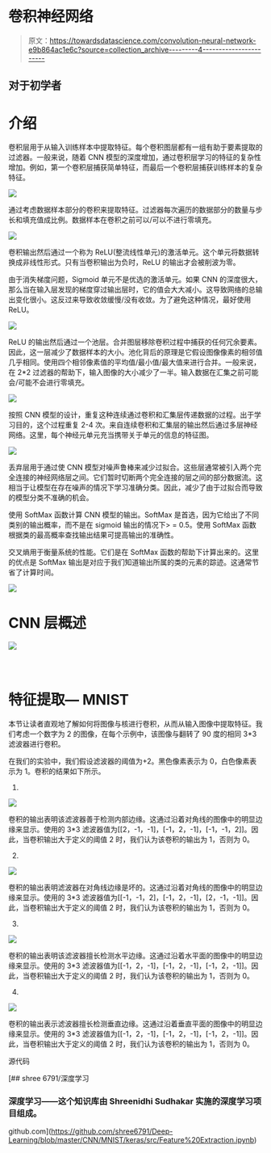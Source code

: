 # 卷积神经网络

> 原文：<https://towardsdatascience.com/convolution-neural-network-e9b864ac1e6c?source=collection_archive---------4----------------------->

## 对于初学者

# 介绍

卷积层用于从输入训练样本中提取特征。每个卷积图层都有一组有助于要素提取的过滤器。一般来说，随着 CNN 模型的深度增加，通过卷积层学习的特征的复杂性增加。例如，第一个卷积层捕获简单特征，而最后一个卷积层捕获训练样本的复杂特征。

![](img/12d4f54ad07889d12291c4bde2475c3c.png)

通过考虑数据样本部分的卷积来提取特征。过滤器每次遍历的数据部分的数量与步长和填充值成比例。数据样本在卷积之前可以/可以不进行零填充。

![](img/b4eeed70a559079f9e2ad09ba7c5736f.png)

卷积输出然后通过一个称为 ReLU(整流线性单元)的激活单元。这个单元将数据转换成非线性形式。只有当卷积输出为负时，ReLU 的输出才会被削波为零。

由于消失梯度问题，Sigmoid 单元不是优选的激活单元。如果 CNN 的深度很大，那么当在输入层发现的梯度穿过输出层时，它的值会大大减小。这导致网络的总输出变化很小。这反过来导致收敛缓慢/没有收敛。为了避免这种情况，最好使用 ReLU。

![](img/231ea0fae3411766523ad9411bd60711.png)

ReLU 的输出然后通过一个池层。合并图层移除卷积过程中捕获的任何冗余要素。因此，这一层减少了数据样本的大小。池化背后的原理是它假设图像像素的相邻值几乎相同。使用四个相邻像素值的平均值/最小值/最大值来进行合并。一般来说，在 2*2 过滤器的帮助下，输入图像的大小减少了一半。输入数据在汇集之前可能会/可能不会进行零填充。

![](img/87a46f8f0ff05c7b9583080068b1722f.png)

按照 CNN 模型的设计，重复这种连续通过卷积和汇集层传递数据的过程。出于学习目的，这个过程重复 2-4 次。来自连续卷积和汇集层的输出然后通过多层神经网络。这里，每个神经元单元充当携带关于单元的信息的特征图。

![](img/bbec227cb3be7e620b5740e782775d12.png)

丢弃层用于通过使 CNN 模型对噪声鲁棒来减少过拟合。这些层通常被引入两个完全连接的神经网络层之间。它们暂时切断两个完全连接的层之间的部分数据流。这相当于让模型在存在噪声的情况下学习准确分类。因此，减少了由于过拟合而导致的模型分类不准确的机会。

使用 SoftMax 函数计算 CNN 模型的输出。SoftMax 是首选，因为它给出了不同类别的输出概率，而不是在 sigmoid 输出的情况下> = 0.5。使用 SoftMax 函数根据类的最高概率查找输出结果可提高输出的准确性。

交叉熵用于衡量系统的性能。它们是在 SoftMax 函数的帮助下计算出来的。这里的优点是 SoftMax 输出是对应于我们知道输出所属的类的元素的踪迹。这通常节省了计算时间。

![](img/9d39f208c825c0c709f797cef3cdcd81.png)

# CNN 层概述

![](img/40356b328fc11157f66705f775c067e8.png)



# 特征提取— MNIST

本节让读者直观地了解如何将图像与核进行卷积，从而从输入图像中提取特征。我们考虑一个数字为 2 的图像，在每个示例中，该图像与翻转了 90 度的相同 3*3 滤波器进行卷积。

在我们的实验中，我们假设滤波器的阈值为+2。黑色像素表示为 0，白色像素表示为 1。卷积的结果如下所示。

1.

![](img/a52d0cda908ee48c7f4358ffcec9875f.png)

卷积的输出表明该滤波器善于检测内部边缘。这通过沿着对角线的图像中的明显边缘来显示。使用的 3*3 滤波器值为[[2，-1，-1]，[-1，2，-1]，[-1，-1，2]]。因此，当卷积输出大于定义的阈值 2 时，我们认为该卷积的输出为 1，否则为 0。

2.

![](img/5ebcf0eeb2124ec099fc72987a6c8bd8.png)

卷积的输出表明滤波器在对角线边缘是坏的。这通过沿着对角线的图像中的明显边缘来显示。使用的 3*3 滤波器值为[[-1，-1，2]，[-1，2，-1]，[2，-1，-1]]。因此，当卷积输出大于定义的阈值 2 时，我们认为该卷积的输出为 1，否则为 0。

3.

![](img/99e6cab6a34686e2edf303d0e30a527c.png)

卷积的输出表明该滤波器擅长检测水平边缘。这通过沿着水平面的图像中的明显边缘来显示。使用的 3*3 滤波器值为[[-1，2，-1]，[-1，2，-1]，[-1，2，-1]]。因此，当卷积输出大于定义的阈值 2 时，我们认为该卷积的输出为 1，否则为 0。

4.

![](img/3d21d355466296a96093b062b204c40d.png)

卷积的输出表示滤波器擅长检测垂直边缘。这通过沿着垂直平面的图像中的明显边缘来显示。使用的 3*3 滤波器值为[[-1，2，-1]，[-1，2，-1]，[-1，2，-1]]。因此，当卷积输出大于定义的阈值 2 时，我们认为该卷积的输出为 1，否则为 0。

源代码

[](https://github.com/shree6791/Deep-Learning/blob/master/CNN/MNIST/keras/src/Feature%20Extraction.ipynb) [## shree 6791/深度学习

### 深度学习——这个知识库由 Shreenidhi Sudhakar 实施的深度学习项目组成。

github.com](https://github.com/shree6791/Deep-Learning/blob/master/CNN/MNIST/keras/src/Feature%20Extraction.ipynb)